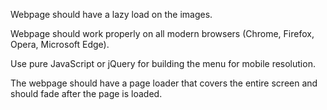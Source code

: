 <!-- Use HTML5 tags only. -->

<!-- Make the webpage responsive.  -->

Webpage should have a lazy load on the images.

<!-- Use Owl Carousel for the sliders. -->

Webpage should work properly on all modern browsers (Chrome, Firefox, Opera, Microsoft Edge).

<!-- Use dummy images & dummy content wherever required. -->

Use pure JavaScript or jQuery for building the menu for mobile resolution.

The webpage should have a page loader that covers the entire screen and should fade after the page is loaded.